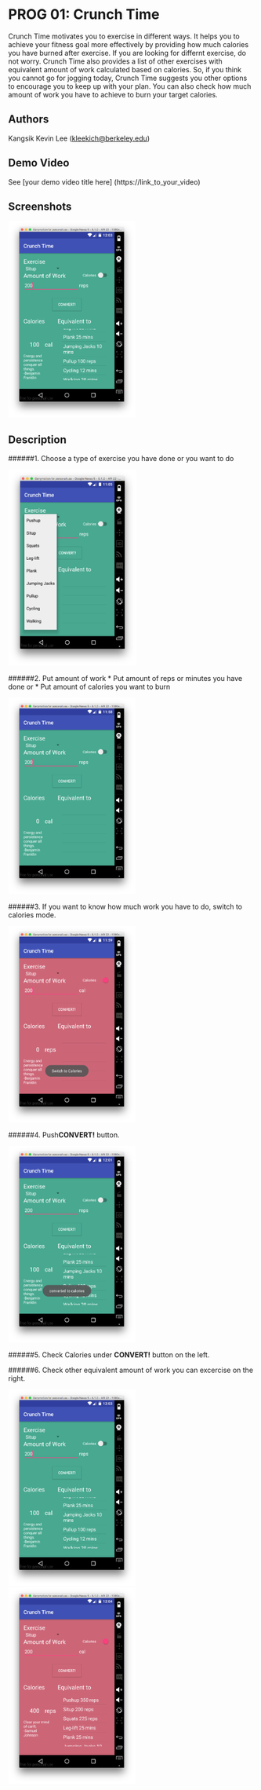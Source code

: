 # PROG 01: Crunch Time

Crunch Time motivates you to exercise in different ways. It helps you to achieve your fitness goal more effectively by providing how much calories you have burned after exercise. If you are looking for differnt exercise, do not worry. Crunch Time also provides a list of other exercises with equivalent amount of work calculated based on calories. So, if you think you cannot go for jogging today, Crunch Time suggests you other options to encourage you to keep up with your plan. You can also check how much amount of work you have to achieve to burn your target calories.

## Authors

Kangsik Kevin Lee ([kleekich@berkeley.edu](mailto:your_email@berkeley.edu))

## Demo Video

See [your demo video title here] (https://link_to_your_video)

## Screenshots

<img src="screenshots/output1.png" height="400" alt="Screenshot"/>

## Description

######1. Choose a type of exercise you have done or you want to do

<img src="screenshots/dropdown.png" height="400" alt="Screenshot"/>

######2. Put amount of work
    * Put amount of reps or minutes you have done or
    * Put amount of calories you want to burn

<img src="screenshots/input.png" height="400" alt="Screenshot"/>

######3. If you want to know how much work you have to do, switch to calories mode. 

<img src="screenshots/switch.png" height="400" alt="Screenshot"/>

######4. Push**CONVERT!** button.

<img src="screenshots/convert.png" height="400" alt="Screenshot"/>

######5. Check Calories under **CONVERT!** button on the left. 

######6. Check other equivalent amount of work you can excercise on the right.

<img src="screenshots/output1.png" height="400" alt="Screenshot"/>

<img src="screenshots/output2.png" height="400" alt="Screenshot"/>
